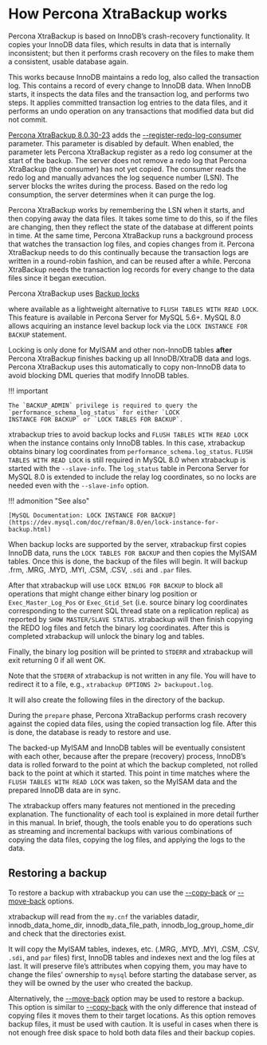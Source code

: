 # How Percona XtraBackup works

Percona XtraBackup is based on InnoDB’s crash-recovery functionality.
It copies your InnoDB data files, which results in data that is internally
inconsistent; but then it performs crash recovery on the files to make them a
consistent, usable database again.

This works because InnoDB maintains a redo log, also called the transaction
log. This contains a record of every change to InnoDB data. When InnoDB
starts, it inspects the data files and the transaction log, and performs two
steps. It applies committed transaction log entries to the data files, and it
performs an undo operation on any transactions that modified data but did not
commit.

[Percona XtraBackup 8.0.30-23](release-notes/8.0/8.0.30-23.0.md) adds the [--register-redo-log-consumer] parameter. This parameter is disabled by default. When enabled, the parameter lets Percona XtraBackup register as a redo log consumer at the start of the backup. The server does not remove a redo log that Percona XtraBackup (the consumer) has not yet copied. The consumer reads the redo log and manually advances the log sequence number (LSN). The server blocks the writes during the process. Based on the redo log consumption, the server determines when it can purge the log.

Percona XtraBackup works by remembering the LSN when it starts, and then copying away the data files. It takes some time to do
this, so if the files are changing, then they reflect the state of the database
at different points in time. At the same time, Percona XtraBackup runs a
background process that watches the transaction log files, and copies changes
from it. Percona XtraBackup needs to do this continually because the
transaction logs are written in a round-robin fashion, and can be reused after a
while. Percona XtraBackup needs the transaction log records for every change
to the data files since it began execution.

Percona XtraBackup uses [Backup locks](https://docs.percona.com/percona-server/8.0/backup-locks.html)

where available as a lightweight alternative to `FLUSH TABLES WITH READ
LOCK`. This feature is available in Percona Server for MySQL 5.6+. MySQL 8.0 allows
acquiring an instance level backup lock via the `LOCK INSTANCE FOR BACKUP`
statement.

Locking is only done for MyISAM and other non-InnoDB tables
**after** Percona XtraBackup finishes backing up all InnoDB/XtraDB data and
logs. Percona XtraBackup uses this automatically to copy non-InnoDB data to
avoid blocking DML queries that modify InnoDB tables.

!!! important
   
    The `BACKUP_ADMIN` privilege is required to query the 
    `performance_schema_log_status` for either `LOCK 
    INSTANCE FOR BACKUP` or `LOCK TABLES FOR BACKUP`.

xtrabackup tries to avoid backup locks and `FLUSH TABLES WITH READ LOCK`
when the instance contains only InnoDB tables. In this case, xtrabackup
obtains binary log coordinates from `performance_schema.log_status`. `FLUSH
TABLES WITH READ LOCK` is still required in MySQL 8.0 when xtrabackup is
started with the `--slave-info`. The `log_status` table in Percona
Server for MySQL 8.0 is extended to include the relay log coordinates, so no locks are
needed even with the `--slave-info` option.

!!! admonition "See also"

    [MySQL Documentation: LOCK INSTANCE FOR BACKUP](https://dev.mysql.com/doc/refman/8.0/en/lock-instance-for-backup.html)

When backup locks are supported by the server, xtrabackup first copies
InnoDB data, runs the `LOCK TABLES FOR BACKUP` and then copies the MyISAM
tables. Once this is done, the backup of the files will
begin. It will backup .frm, .MRG, .MYD, .MYI, .CSM,
.CSV, `.sdi` and `.par` files.

After that xtrabackup will use `LOCK BINLOG FOR BACKUP` to block all
operations that might change either binary log position or
`Exec_Master_Log_Pos` or `Exec_Gtid_Set` (i.e. source binary log coordinates
corresponding to the current SQL thread state on a replication replica) as
reported by `SHOW MASTER/SLAVE STATUS`. xtrabackup will then finish copying
the REDO log files and fetch the binary log coordinates. After this is completed
xtrabackup will unlock the binary log and tables.

Finally, the binary log position will be printed to `STDERR` and xtrabackup
will exit returning 0 if all went OK.

Note that the `STDERR` of xtrabackup is not written in any file. You will
have to redirect it to a file, e.g., `xtrabackup OPTIONS 2> backupout.log`.

It will also create the following files in the
directory of the backup.

During the `prepare` phase, Percona XtraBackup performs crash recovery against
the copied data files, using the copied transaction log file. After this is
done, the database is ready to restore and use.

The backed-up MyISAM and InnoDB tables will be eventually consistent with
each other, because after the prepare (recovery) process, InnoDB’s data is
rolled forward to the point at which the backup completed, not rolled back to
the point at which it started. This point in time matches where the `FLUSH
TABLES WITH READ LOCK` was taken, so the MyISAM data and the prepared
InnoDB data are in sync.

The xtrabackup offers many features not mentioned in the preceding
explanation. The functionality of each tool is explained in more
detail further in this manual. In brief, though, the tools enable you
to do operations such as streaming and incremental backups with
various combinations of copying the data files, copying the log files,
and applying the logs to the data.

## Restoring a backup

To restore a backup with xtrabackup you can use the [--copy-back] or
[--move-back] options.

xtrabackup will read from the `my.cnf` the variables datadir,
innodb_data_home_dir, innodb_data_file_path,
innodb_log_group_home_dir and check that the directories exist.

It will copy the MyISAM tables, indexes, etc. (.MRG, .MYD,
.MYI, .CSM, .CSV, `.sdi`,
and `par` files) first, InnoDB tables and indexes next and the log files at
last. It will preserve file’s attributes when copying them, you may have to
change the files’ ownership to `mysql` before starting the database server, as
they will be owned by the user who created the backup.

Alternatively, the [--move-back] option may be used to
restore a backup. This option is similar to [--copy-back]
with the only difference that instead of copying files it moves them to their
target locations. As this option removes backup files, it must be used with
caution. It is useful in cases when there is not enough free disk space to hold
both data files and their backup copies.

[--register-redo-log-consumer]: xtrabackup-option-reference.md#register-redo-log-consumer
[--copy-back]: xtrabackup-option-reference.md#copy-back
[--move-back]: xtrabackup-option-reference.md#move-back
[--slave-info]: xtrabackup-option-reference.md#slave-info